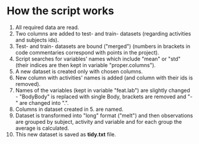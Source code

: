 How the script works
====================

1. All required data are read.
2. Two columns are added to test- and train- datasets (regarding activities and subjects ids).
3. Test- and train- datasets are bound ("merged") (numbers in brackets in code commentaries correspond with points in the project).
4. Script searches for variables' names which include "mean" or "std" (their indices are then kept in variable "proper.columns").
5. A new dataset is created only with chosen columns.
6. New column with activities' names is added (and column with their ids is removed).
7. Names of the variables (kept in variable "feat.lab") are slightly changed - "BodyBody" is replaced with single Body, brackets are removed and "-" are changed into ".".
8. Columns in dataset created in 5. are named.
9. Dataset is transformed into "long" format ("melt") and then observations are grouped by subject, activity and variable and for each group the average is calculated.
10. This new dataset is saved as **tidy.txt** file.
